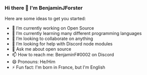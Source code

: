 ### Hi there 👋 I'm BenjaminJForster

Here are some ideas to get you started:

- 🔭 I’m currently working on Open Source
- 🌱 I’m currently learning many different programming languages
- 👯 I’m looking to collaborate on anything
- 🤔 I’m looking for help with Discord node modules
- 💬 Ask me about open source
- 📫 How to reach me: BenjaminF#0002 on Discord
- 😄 Pronouns: He/Him
- ⚡ Fun fact: I'm born in France, but I'm English
